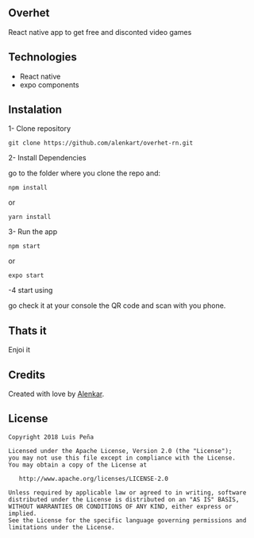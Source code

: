 ## Overhet

React native app to get free and disconted video games

## Technologies

- React native
- expo components


## Instalation

1- Clone repository

```
git clone https://github.com/alenkart/overhet-rn.git
```


2- Install Dependencies

go to the folder where you clone the repo and:
```
npm install
```
or
```
yarn install 
```
3- Run the app

```
npm start
```
or
```
expo start 
```
-4 start using 

go check it at your console the QR code and scan with you phone.



  
 ## Thats it

Enjoi it 
## Credits
 
 Created with love by [Alenkar][alenkart-profile].
 
 ## License

	Copyright 2018 Luis Peña
	
	Licensed under the Apache License, Version 2.0 (the "License");
	you may not use this file except in compliance with the License.
	You may obtain a copy of the License at
	
	   http://www.apache.org/licenses/LICENSE-2.0
	
	Unless required by applicable law or agreed to in writing, software
	distributed under the License is distributed on an "AS IS" BASIS,
	WITHOUT WARRANTIES OR CONDITIONS OF ANY KIND, either express or implied.
	See the License for the specific language governing permissions and
	limitations under the License.

[alenkart-profile]: https://github.com/alenkart/